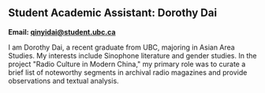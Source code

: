 ## Student Academic Assistant: Dorothy Dai

**Email: <qinyidai@student.ubc.ca>**

I am Dorothy Dai, a recent graduate from UBC, majoring in Asian Area Studies. My interests include Sinophone literature and gender studies. In the project "Radio Culture in Modern China," my primary role was to curate a brief list of noteworthy segments in archival radio magazines and provide observations and textual analysis.
